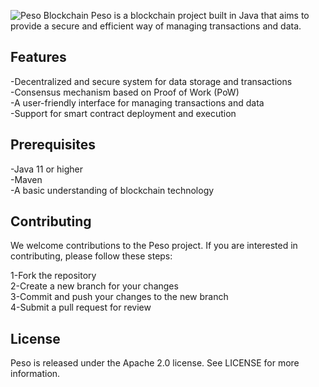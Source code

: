 ![Peso Blockchain](https://user-images.githubusercontent.com/91127175/217643387-085d3c64-573b-4a7a-ae54-f26ff952ee6b.png)
Peso is a blockchain project built in Java that aims to provide a secure and efficient way of managing transactions and data.

## Features
-Decentralized and secure system for data storage and transactions  
-Consensus mechanism based on Proof of Work (PoW)  
-A user-friendly interface for managing transactions and data  
-Support for smart contract deployment and execution  

## Prerequisites  
-Java 11 or higher  
-Maven  
-A basic understanding of blockchain technology

## Contributing
We welcome contributions to the Peso project. If you are interested in contributing, please follow these steps:  

1-Fork the repository  
2-Create a new branch for your changes  
3-Commit and push your changes to the new branch  
4-Submit a pull request for review  

## License
Peso is released under the Apache 2.0 license. See LICENSE for more information.
